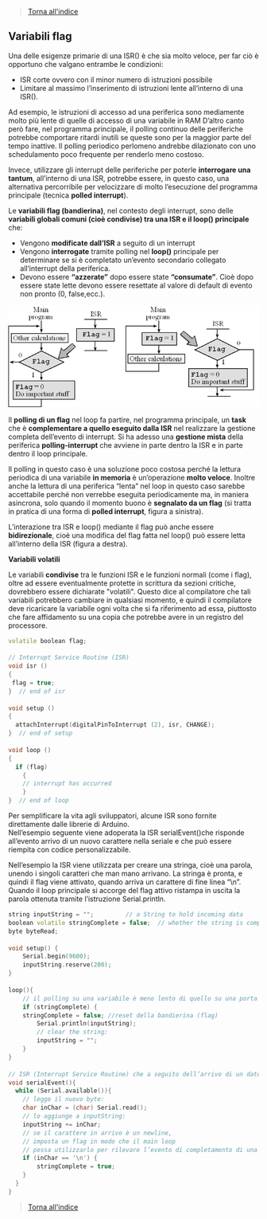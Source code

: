 >[Torna all'indice](indexinterrupts.md)
## **Variabili flag**

Una delle esigenze primarie di una ISR() è che sia molto veloce, per far ciò è opportuno che valgano entrambe le condizioni:
-	ISR corte ovvero con il minor numero di istruzioni possibile
-	Limitare al massimo l’inserimento di istruzioni lente all’interno di una ISR().

Ad esempio, le istruzioni di accesso ad una periferica sono mediamente molto più lente di quelle di accesso di una variabile in RAM 
D’altro canto però fare, nel programma principale, il polling continuo delle periferiche potrebbe comportare ritardi inutili se queste sono per la maggior parte del tempo inattive. Il polling periodico perlomeno andrebbe dilazionato con uno schedulamento poco frequente per renderlo meno costoso.

Invece, utilizzare gli interrupt delle periferiche per poterle **interrogare una tantum**, all’interno di una ISR, potrebbe essere, in questo caso, una alternativa percorribile per velocizzare di molto l’esecuzione del programma principale (tecnica **polled interrupt**).

Le **variabili flag (bandierina)**, nel contesto degli interrupt, sono delle **variabili globali comuni (cioè condivise) tra una ISR e il loop() principale** che:
-	Vengono **modificate dall’ISR** a seguito di un interrupt
-	Vengono **interrogate** tramite polling nel **loop()** principale per determinare se si è completato un’evento secondario collegato all’interrupt della periferica.
-	Devono essere **“azzerate”** dopo essere state **“consumate”**. Cioè dopo essere state lette devono essere resettate al valore di default di evento non pronto (0, false,ecc.).

![intflag](intflag.png)
 
Il **polling di un flag** nel loop fa partire, nel programma principale, un **task** che è **complementare a quello eseguito dalla ISR** nel realizzare la gestione completa dell’evento di interrupt. Si ha adesso una **gestione mista** della periferica **polling-interrupt** che avviene in parte dentro la ISR e in parte dentro il loop principale.

Il polling in questo caso è una soluzione poco costosa perché la lettura periodica di una variabile **in memoria** è un’operazione **molto veloce**. Inoltre anche la lettura di una periferica “lenta” nel loop in questo caso sarebbe accettabile perché non verrebbe eseguita periodicamente ma, in maniera asincrona, solo quando il momento buono è **segnalato da un flag** (si tratta in pratica di una forma di **polled interrupt**, figura a sinistra).

L’interazione tra ISR e loop() mediante il flag può anche essere **bidirezionale**, cioè una modifica del flag fatta nel loop() può essere letta all’interno della ISR (figura a destra).

**Variabili volatili**

Le variabili **condivise** tra le funzioni ISR e le funzioni normali (come i flag), oltre ad essere eventualmente protette in scrittura da sezioni critiche, dovrebbero essere dichiarate "volatili". Questo dice al compilatore che tali variabili potrebbero cambiare in qualsiasi momento, e quindi il compilatore deve ricaricare la variabile ogni volta che si fa riferimento ad essa, piuttosto che fare affidamento su una copia che potrebbe avere in un registro del processore.

```C++
volatile boolean flag;

// Interrupt Service Routine (ISR)
void isr ()
{
 flag = true;
}  // end of isr

void setup ()
{
  attachInterrupt(digitalPinToInterrupt (2), isr, CHANGE);  
}  // end of setup

void loop ()
{
  if (flag)
    {
    // interrupt has occurred
    }
}  // end of loop
```

Per semplificare la vita agli sviluppatori, alcune ISR sono fornite direttamente dalle librerie di Arduino.  
Nell’esempio seguente viene adoperata la ISR serialEvent()che risponde all’evento arrivo di un nuovo carattere nella seriale e che può essere riempita con codice personalizzabile.

Nell’esempio la ISR viene utilizzata per creare una stringa, cioè una parola, unendo i singoli caratteri che man mano arrivano. La stringa è pronta, e quindi il flag viene attivato, quando arriva un carattere di fine linea “\n”.
Quando il loop principale si accorge del flag attivo ristampa in uscita la parola ottenuta tramite l’istruzione Serial.println.

```C++
string inputString = "";         // a String to hold incoming data
boolean volatile stringComplete = false;  // whether the string is complete
byte byteRead;

void setup() {                
    Serial.begin(9600);
    inputString.reserve(200);
}

loop(){
    // il polling su una variabile è meno lento di quello su una porta seriale 
    if (stringComplete) {
	stringComplete = false; //reset della bandierina (flag)
        Serial.println(inputString);
        // clear the string:
        inputString = "";
    }
}

// ISR (Interrupt Service Routine) che a seguito dell’arrivo di un dato. Crea  // una stringa da una sequenza di caratteri.
void serialEvent(){
  while (Serial.available()){
    // legge il nuovo byte:
    char inChar = (char) Serial.read();
    // lo aggiunge a inputString:
    inputString += inChar;
    // se il carattere in arrivo è un newline, 
    // imposta un flag in modo che il main loop 
    // possa utilizzarlo per rilevare l’evento di completamento di una stringa:
    if (inChar == '\n') {
        stringComplete = true;
    }
  }
}
```
>[Torna all'indice](indexinterrupts.md)
